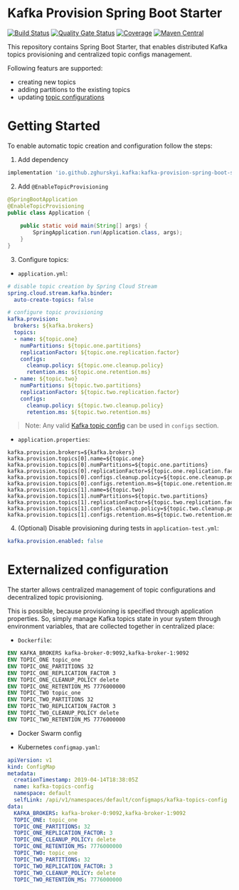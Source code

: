 # Kafka Provision Spring Boot Starter

[![Build Status](https://travis-ci.org/zghurskyi/kafka-provision-spring-boot-starter.svg?branch=master)](https://travis-ci.org/zghurskyi/kafka-provision-spring-boot-starter)
[![Quality Gate Status](https://sonarcloud.io/api/project_badges/measure?project=zghurskyi_kafka-provisioner-spring-boot-starter&metric=alert_status)](https://sonarcloud.io/dashboard?id=zghurskyi_kafka-provisioner-spring-boot-starter)
[![Coverage](https://sonarcloud.io/api/project_badges/measure?project=zghurskyi_kafka-provisioner-spring-boot-starter&metric=coverage)](https://sonarcloud.io/dashboard?id=zghurskyi_kafka-provisioner-spring-boot-starter)
[![Maven Central](https://maven-badges.herokuapp.com/maven-central/io.github.zghurskyi.kafka/kafka-provision-spring-boot-starter/badge.svg)](https://maven-badges.herokuapp.com/maven-central/io.github.zghurskyi.kafka/kafka-provision-spring-boot-starter)

This repository contains Spring Boot Starter, that enables distributed Kafka topics provisioning and centralized topic configs management.

Following featurs are supported:
- creating new topics
- adding partitions to the existing topics
- updating [topic configurations](https://kafka.apache.org/documentation/#topicconfigs)

# Getting Started

To enable automatic topic creation and configuration follow the steps:

1. Add dependency

```groovy
implementation 'io.github.zghurskyi.kafka:kafka-provision-spring-boot-starter:0.0.1'
```

2. Add `@EnableTopicProvisioning`

```java
@SpringBootApplication
@EnableTopicProvisioning
public class Application {
 
    public static void main(String[] args) {
        SpringApplication.run(Application.class, args);
    }
}
```

3. Configure topics:

- `application.yml`:

```yaml
# disable topic creation by Spring Cloud Stream
spring.cloud.stream.kafka.binder:
  auto-create-topics: false

# configure topic provisioning
kafka.provision:
  brokers: ${kafka.brokers}
  topics:
  - name: ${topic.one}
    numPartitions: ${topic.one.partitions}
    replicationFactor: ${topic.one.replication.factor}
    configs:
      cleanup.policy: ${topic.one.cleanup.policy}
      retention.ms: ${topic.one.retention.ms}
  - name: ${topic.two}
    numPartitions: ${topic.two.partitions}
    replicationFactor: ${topic.two.replication.factor}
    configs:
      cleanup.policy: ${topic.two.cleanup.policy}
      retention.ms: ${topic.two.retention.ms}
```
> Note: Any valid [Kafka topic config](https://kafka.apache.org/documentation/#topicconfigs) can be used in `configs` section.

- `application.properties`:

```properties
kafka.provision.brokers=${kafka.brokers}
kafka.provision.topics[0].name=${topic.one}
kafka.provision.topics[0].numPartitions=${topic.one.partitions}
kafka.provision.topics[0].replicationFactor=${topic.one.replication.factor}
kafka.provision.topics[0].configs.cleanup.policy=${topic.one.cleanup.policy}
kafka.provision.topics[0].configs.retention.ms=${topic.one.retention.ms}
kafka.provision.topics[1].name=${topic.two}
kafka.provision.topics[1].numPartitions=${topic.two.partitions}
kafka.provision.topics[1].replicationFactor=${topic.two.replication.factor}
kafka.provision.topics[1].configs.cleanup.policy=${topic.two.cleanup.policy}
kafka.provision.topics[1].configs.retention.ms=${topic.two.retention.ms}
```

4. (Optional) Disable provisioning during tests in `application-test.yml`:

```yaml
kafka.provision.enabled: false
```

# Externalized configuration

The starter allows centralized management of topic configurations and decentralized topic provisioning. 

This is possible, because provisioning is specified through application properties. So, simply manage Kafka topics state in your system through environment variables, that are collected together in centralized place:

- `Dockerfile`:

```dockerfile
ENV KAFKA_BROKERS kafka-broker-0:9092,kafka-broker-1:9092
ENV TOPIC_ONE topic_one
ENV TOPIC_ONE_PARTITIONS 32
ENV TOPIC_ONE_REPLICATION_FACTOR 3
ENV TOPIC_ONE_CLEANUP_POLICY delete
ENV TOPIC_ONE_RETENTION_MS 7776000000
ENV TOPIC_TWO topic_one
ENV TOPIC_TWO_PARTITIONS 32
ENV TOPIC_TWO_REPLICATION_FACTOR 3
ENV TOPIC_TWO_CLEANUP_POLICY delete
ENV TOPIC_TWO_RETENTION_MS 7776000000
```
- Docker Swarm config

- Kubernetes `configmap.yaml`:
```yaml
apiVersion: v1
kind: ConfigMap
metadata:
  creationTimestamp: 2019-04-14T18:38:05Z
  name: kafka-topics-config
  namespace: default
  selfLink: /api/v1/namespaces/default/configmaps/kafka-topics-config
data:
  KAFKA_BROKERS: kafka-broker-0:9092,kafka-broker-1:9092
  TOPIC_ONE: topic_one
  TOPIC_ONE_PARTITIONS: 32
  TOPIC_ONE_REPLICATION_FACTOR: 3
  TOPIC_ONE_CLEANUP_POLICY: delete
  TOPIC_ONE_RETENTION_MS: 7776000000
  TOPIC_TWO: topic_one
  TOPIC_TWO_PARTITIONS: 32
  TOPIC_TWO_REPLICATION_FACTOR: 3
  TOPIC_TWO_CLEANUP_POLICY: delete
  TOPIC_TWO_RETENTION_MS: 7776000000
```
